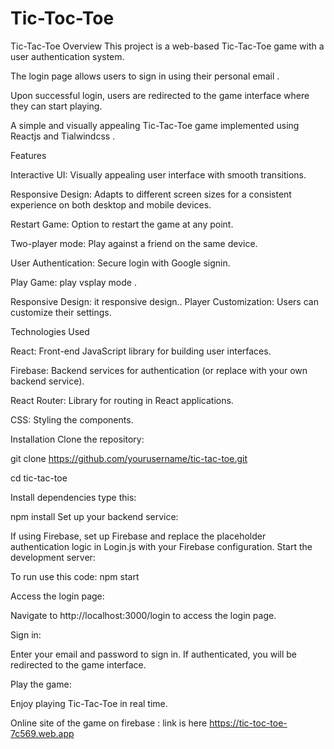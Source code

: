 # Tic-Toc-Toe
Tic-Tac-Toe
Overview
This project is a web-based Tic-Tac-Toe game with a user authentication system. 

The login page allows users to sign in using their personal email .

Upon successful login, users are redirected to the game interface where they can start playing.

A simple and visually appealing Tic-Tac-Toe game implemented using Reactjs and Tialwindcss .

Features

Interactive UI: Visually appealing user interface with smooth transitions.

Responsive Design: Adapts to different screen sizes for a consistent experience on both desktop and mobile devices.

Restart Game: Option to restart the game at any point.

Two-player mode: Play against a friend on the same device.

User Authentication: Secure login with Google signin.

Play Game: play vsplay mode .

Responsive Design: it responsive design..
Player Customization: Users can customize their settings.

Technologies Used

React: Front-end JavaScript library for building user interfaces.

Firebase: Backend services for authentication (or replace with your own backend service).

React Router: Library for routing in React applications.

CSS: Styling the components.

Installation Clone the repository:

git clone https://github.com/yourusername/tic-tac-toe.git

cd tic-tac-toe

Install dependencies type this:

npm install
Set up your backend service:

If using Firebase, set up Firebase and replace the placeholder authentication logic in Login.js with your Firebase configuration.
Start the development server:


To run use this code:
npm start

Access the login page:

Navigate to http://localhost:3000/login to access the login page.

Sign in:

Enter your email and password to sign in. If authenticated, you will be redirected to the game interface.

Play the game:

Enjoy playing Tic-Tac-Toe in real time.

Online site of the game on firebase :
link is here https://tic-toc-toe-7c569.web.app